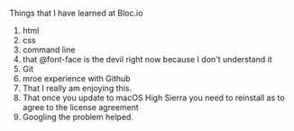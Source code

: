Things that I have learned at Bloc.io
1. html
2. css
3. command line
4. that @font-face is the devil right now because I don't understand it
5. Git
6. mroe experience with Github
7. That I really am enjoying this.
8. That once you update to macOS High Sierra you need to reinstall as to agree to the license agreement
9. Googling the problem helped.

